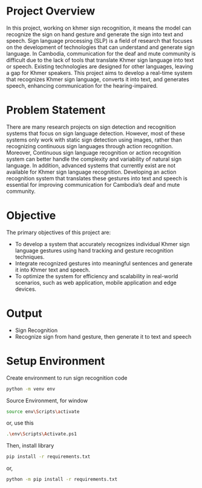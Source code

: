 # Project Overview
In this project, working on khmer sign recognition, it means the model can recognize the sign on hand gesture and generate the sign into text and speech.
Sign language processing (SLP) is a field of research that focuses on the development
of technologies that can understand and generate sign language. In Cambodia, communication for the deaf and mute community is difficult due to the lack of tools that translate Khmer sign language into text or speech. Existing technologies are designed for other languages, leaving a gap for Khmer speakers. This project aims to develop a real-time system that recognizes Khmer sign language, converts it into text, and generates speech, enhancing communication for the hearing-impaired.
# Problem Statement
There are many research projects on sign detection and recognition systems that focus
on sign language detection. However, most of these systems only work with static sign detection
using images, rather than recognizing continuous sign languages through action recognition.
Moreover, Continuous sign language recognition or action recognition system can better handle
the complexity and variability of natural sign language. In addition, advanced systems that
currently exist are not available for Khmer sign language recognition. Developing an action
recognition system that translates these gestures into text and speech is essential for improving
communication for Cambodia’s deaf and mute community.
# Objective
The primary objectives of this project are:
+ To develop a system that accurately recognizes individual Khmer sign language gestures
using hand tracking and gesture recognition techniques.
+ Integrate recognized gestures into meaningful sentences and generate it into Khmer text
and speech.
+ To optimize the system for efficiency and scalability in real-world scenarios, such as web
application, mobile application and edge devices.
# Output
+ Sign Recognition
+ Recognize sign from hand gesture, then generate it to text and speech
# Setup Environment
Create environment to run sign recognition code
```bash
python -m venv env
```
Source Environment, for window
```bash
source env\Scripts\activate
```
or, use this
```bash
.\env\Scripts\Activate.ps1
```
Then, install library
```bash
pip install -r requirements.txt
```
or,
```bash
python -m pip install -r requirements.txt
```
